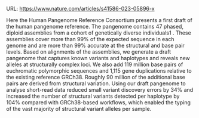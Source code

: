URL: https://www.nature.com/articles/s41586-023-05896-x

Here the Human Pangenome Reference Consortium presents a first draft of the human pangenome reference. The pangenome contains 47 phased, diploid assemblies from a cohort of genetically diverse individuals1 . These assemblies cover more than 99% of the expected sequence in each genome and are more than 99% accurate at the structural and base pair levels. Based on alignments of the assemblies, we generate a draft pangenome that captures known variants and haplotypes and reveals new alleles at structurally complex loci. We also add 119 million base pairs of euchromatic polymorphic sequences and 1,115 gene duplications relative to the existing reference GRCh38. Roughly 90 million of the additional base pairs are derived from structural variation. Using our draft pangenome to analyse short-read data reduced small variant discovery errors by 34% and increased the number of structural variants detected per haplotype by 104% compared with GRCh38-based workflows, which enabled the typing of the vast majority of structural variant alleles per sample.